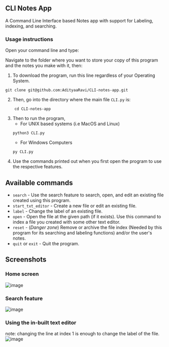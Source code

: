 ## CLI Notes App

A Command Line Interface based Notes app with support for Labeling, indexing, and searching.

### Usage instructions
Open your command line and type:

Navigate to the folder where you want to store your copy of this program and the notes you make with it, then:

1. To download the program, run this line regardless of your Operating System.
```shell
git clone git@github.com:AdityaaRavi/CLI-notes-app.git
```
2. Then, go into the directory where the main file `CLI.py` is:
```shell
	cd CLI-notes-app
```
3. Then to run the program,  
	- For UNIX based systems (i.e MacOS and Linux)
	```shell
	python3 CLI.py
	```
	- For Windows Computers
	```shell
	py CLI.py
	```
4. Use the commands printed out when you first open the program to use the respective features.

## Available commands
- `search` - Use the search feature to search, open, and edit an existing file created using this program.
- `start_txt_editor` - Create a new file or edit an existing file.
- `label` - Change the label of an existing file.
- `open` - Open the file at the given path (if it exists). Use this command to index a file you created with some other text editor.
- `reset` - (*Danger zone*) Remove or archive the file index (Needed by this program for its searching and labeling functions) and/or the user's notes.    
- `quit` or `exit` - Quit the program. 

## Screenshots
### Home screen
![image](https://user-images.githubusercontent.com/43429374/112095250-681ccc00-8b59-11eb-8e9c-c64e4ed83229.png)

### Search feature
![image](https://user-images.githubusercontent.com/43429374/112095425-b500a280-8b59-11eb-9320-2a187f0a8539.png)

### Using the in-built text editor
note: changing the line at index 1 is enough to change the label of the file.
![image](https://user-images.githubusercontent.com/43429374/112095929-9f3fad00-8b5a-11eb-8af3-017160d82cbd.png)
